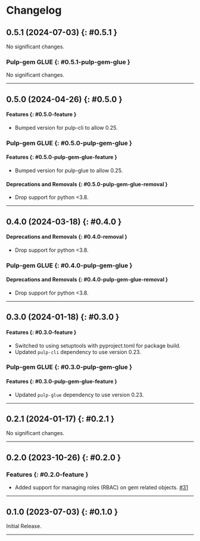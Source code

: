 # Changelog

[//]: # (You should *NOT* be adding new change log entries to this file, this)
[//]: # (file is managed by towncrier. You *may* edit previous change logs to)
[//]: # (fix problems like typo corrections or such.)
[//]: # (To add a new change log entry, please see)
[//]: # (https://docs.pulpproject.org/contributing/git.html#changelog-update)

[//]: # (WARNING: Don't drop the towncrier directive!)

[//]: # (towncrier release notes start)

## 0.5.1 (2024-07-03) {: #0.5.1 }



No significant changes.


### Pulp-gem GLUE {: #0.5.1-pulp-gem-glue }


No significant changes.


---

## 0.5.0 (2024-04-26) {: #0.5.0 }



#### Features {: #0.5.0-feature }

- Bumped version for pulp-cli to allow 0.25.


### Pulp-gem GLUE {: #0.5.0-pulp-gem-glue }


#### Features {: #0.5.0-pulp-gem-glue-feature }

- Bumped version for pulp-glue to allow 0.25.


#### Deprecations and Removals {: #0.5.0-pulp-gem-glue-removal }

- Drop support for python <3.8.


---

## 0.4.0 (2024-03-18) {: #0.4.0 }



#### Deprecations and Removals {: #0.4.0-removal }

- Drop support for python <3.8.


### Pulp-gem GLUE {: #0.4.0-pulp-gem-glue }


#### Deprecations and Removals {: #0.4.0-pulp-gem-glue-removal }

- Drop support for python <3.8.


---

## 0.3.0 (2024-01-18) {: #0.3.0 }



#### Features {: #0.3.0-feature }

- Switched to using setuptools with pyproject.toml for package build.
- Updated `pulp-cli` dependency to use version 0.23.


### Pulp-gem GLUE {: #0.3.0-pulp-gem-glue }


#### Features {: #0.3.0-pulp-gem-glue-feature }

- Updated `pulp-glue` dependency to use version 0.23.


---

## 0.2.1 (2024-01-17) {: #0.2.1 }


No significant changes.


---


## 0.2.0 (2023-10-26) {: #0.2.0 }


### Features {: #0.2.0-feature }

- Added support for managing roles (RBAC) on gem related objects.
  [#31](https://github.com/pulp/pulp-cli-gem/issues/31)


---


## 0.1.0 (2023-07-03) {: #0.1.0 }


Initial Release.


---

